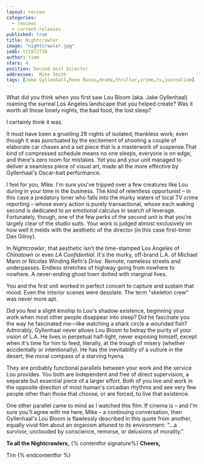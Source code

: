 ```yaml
---
layout: review
categories: 
  - reviews
  - current-releases
published: true
title: Nightcrawler
image: "nightcrawler.jpg"
imdb: tt2872718
author: timm
stars: 4
position: Second Unit Director
addressee:  Mike Smith
tags: [Jake Gyllenhall,Rene Russo,drama,thriller,crime,tv,journalism]
---
```

What did you think when you first saw Lou Bloom (aka. Jake Gyllenhaal) roaming the surreal Los Angeles landscape that you helped create? Was it worth all those lonely nights, the bad food, the lost sleep?

I certainly think it was.

It must have been a gruelling 28 nights of isolated, thankless work; even though it was punctuated by the excitement of shooting a couple of elaborate car chases and a set piece that is a masterwork of suspense.That kind of compressed schedule means no one sleeps, everyone is on edge, and there's zero room for mistakes. Yet you and your unit managed to deliver a seamless piece of visual art, made all the more effective by Gyllenhaal's Oscar-bait performance.

I feel for you, Mike. I'm sure you've tripped over a few creatures like Lou during in your time in the business. The kind of relentless opportunist – in this case a predatory loner who falls into the murky waters of local TV crime reporting – whose every action is purely transactional, whose each waking second is dedicated to an emotional calculus in search of leverage. Fortunately, though, one of the few perks of the second unit is that you're largely clear of the studio suits. Your work is judged almost exclusively on how well it melds with the aesthetic of the director (in this case first-timer Dan Gilroy).

In _Nightcrawler_, that aesthetic isn't the time-stamped Los Angeles of _Chinatown_ or even _LA Confidential_. It's the murky, off-brand L.A. of Michael Mann or Nicolas Winding Refn's _Drive_. Remote, nameless streets and underpasses. Endless stretches of highway going from nowhere to nowhere. A never-ending ghost town dotted with marginal lives.

You and the first unit worked in perfect concert to capture and sustain that mood. Even the interior scenes were desolate. The term "skeleton crew" was never more apt.

Did you feel a slight kinship to Lou's shadow existence, beginning your work when most other people disappear into sleep? Did he fascinate you the way he fascinated me—like watching a shark circle a wounded fish? Admirably, Gyllenhaal never allows Lou Bloom to betray the purity of your vision of L.A. He lives in perpetual half-light, never exposing himself, except when it's time for him to feed, literally, at the trough of misery (whether accidentally or intentionally). He has the inevitability of a vulture in the desert, the moral compass of a starving hyena.

They are probably functional parallels between your work and the service Lou provides. You both are independent and free of direct supervision, a separate but essential piece of a larger effort. Both of you live and work in the opposite direction of most human's circadian rhythms and see very few people other than those that choose, or are forced, to live that existence.

One other parallel came to mind as I watched this film. If cinema is – and I'm sure you'll agree with me here, Mike – a continuing conversation, then Gyllenhaal's Lou Bloom is flawlessly described in this quote from another, equally vivid film about an organism attuned to its environment: "…a survivor, unclouded by conscience, remorse, or delusions of morality."

**To all the Nightcrawlers,**
{% contentfor signature%}
**Cheers,**

Tim
{% endcontentfor %}